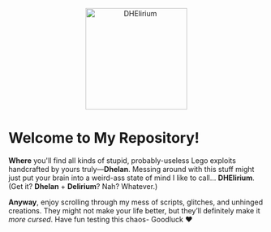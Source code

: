 <p align="center">
  <img src="https://i.imgur.com/mtV5xSj.jpeg" alt="DHElirium" width="200">
</p>

# Welcome to My Repository! 

**Where** you'll find all kinds of stupid, probably-useless Lego exploits handcrafted by yours truly—**Dhelan**. Messing around with this stuff might just put your brain into a weird-ass state of mind I like to call... **DHElirium**. (Get it? **Dhelan** + **Delirium**? Nah? Whatever.)
 
**Anyway**, enjoy scrolling through my mess of scripts, glitches, and unhinged creations. They might not make your life better, but they’ll definitely make it *more cursed*. Have fun testing this chaos- Goodluck ❤
